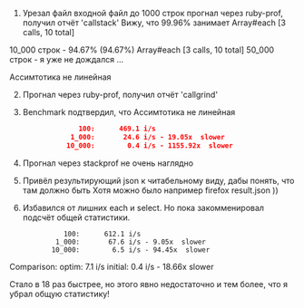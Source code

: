 1. Урезал файл входной файл до 1000 строк
  прогнал через ruby-prof, получил отчёт 'callstack'
  Вижу, что 99.96% занимает Array#each [3 calls, 10 total]

  10_000 строк - 94.67% (94.67%) Array#each [3 calls, 10 total]
  50_000 строк - я уже не дождался ...

  Ассимтотика не линейная

2. Прогнал через ruby-prof, получил отчёт 'callgrind'

3. Benchmark подтвердил, что Ассимтотика не линейная

```json
                 100:      469.1 i/s
               1_000:       24.6 i/s - 19.05x  slower
              10_000:        0.4 i/s - 1155.92x  slower
```

4. Прогнал через stackprof
  не очень наглядно

5. Привёл результирующий json к читабельному виду, дабы понять, что там должно быть
  Хотя можно было например firefox result.json ))

6. Избавился от лишних each и select. Но пока закомменировал подсчёт общей статистики.

                 100:      612.1 i/s
               1_000:       67.6 i/s - 9.05x  slower
              10_000:        6.5 i/s - 94.45x  slower

Comparison:
               optim:        7.1 i/s
             initial:        0.4 i/s - 18.66x  slower

Стало в 18 раз быстрее, но этого явно недостаточно и тем более, что я убрал общую статистику!
